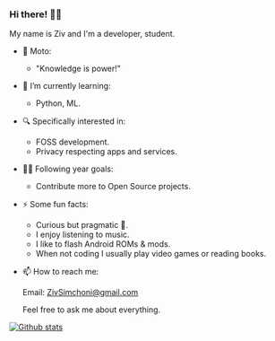 ### Hi there! 👋🏽

My name is Ziv and I'm a developer, student.

+ 💬 Moto:

  * "Knowledge is power!"

+ 🌱 I’m currently learning:

  * Python, ML.

+ 🔍 Specifically interested in:

  * FOSS development.
  * Privacy respecting apps and services.

+ 🔭🥅 Following year goals:

  * Contribute more to Open Source projects.

+ ⚡ Some fun facts:

  * Curious but pragmatic 🦝.
  * I enjoy listening to music.
  * I like to flash Android ROMs & mods.
  * When not coding I usually play video games or reading books.
  
+ 📫 How to reach me:

  Email: ZivSimchoni@gmail.com
  
  Feel free to ask me about everything.

[![Github stats](https://github-readme-stats.vercel.app/api?username=ZivSimchoni&show_icons=true&theme=github_dark&count_private=true&hide_border=true&line_height=20)](https://github.com/ZivSimchoni)
